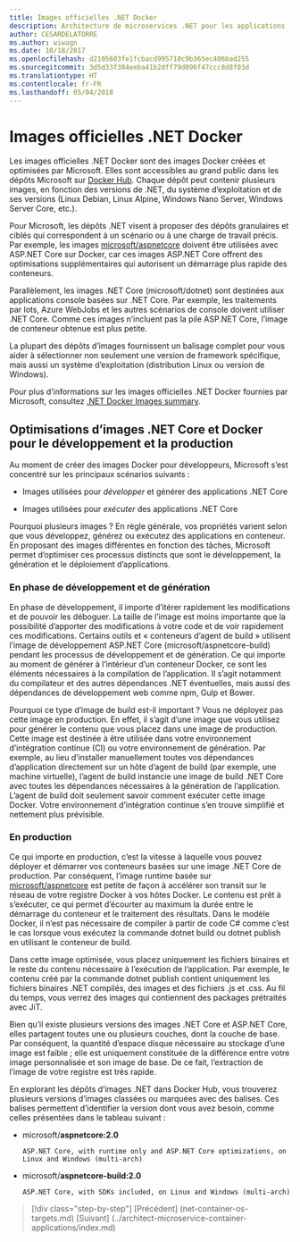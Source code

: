 ```yaml
---
title: Images officielles .NET Docker
description: Architecture de microservices .NET pour les applications .NET en conteneur | Images officielles .NET Docker
author: CESARDELATORRE
ms.author: wiwagn
ms.date: 10/18/2017
ms.openlocfilehash: d2105603fe1fcbacd995710c9b365ec406bad255
ms.sourcegitcommit: 3d5d33f384eeba41b2dff79d096f47ccc8d8f03d
ms.translationtype: HT
ms.contentlocale: fr-FR
ms.lasthandoff: 05/04/2018
---
```

# <a name="official-net-docker-images"></a>Images officielles .NET Docker

Les images officielles .NET Docker sont des images Docker créées et optimisées par Microsoft. Elles sont accessibles au grand public dans les dépôts Microsoft sur [Docker Hub](https://hub.docker.com/u/microsoft/). Chaque dépôt peut contenir plusieurs images, en fonction des versions de .NET, du système d’exploitation et de ses versions (Linux Debian, Linux Alpine, Windows Nano Server, Windows Server Core, etc.).

Pour Microsoft, les dépôts .NET visent à proposer des dépôts granulaires et ciblés qui correspondent à un scénario ou à une charge de travail précis. Par exemple, les images [microsoft/aspnetcore](https://hub.docker.com/r/microsoft/aspnetcore/) doivent être utilisées avec ASP.NET Core sur Docker, car ces images ASP.NET Core offrent des optimisations supplémentaires qui autorisent un démarrage plus rapide des conteneurs.

Parallèlement, les images .NET Core (microsoft/dotnet) sont destinées aux applications console basées sur .NET Core. Par exemple, les traitements par lots, Azure WebJobs et les autres scénarios de console doivent utiliser .NET Core. Comme ces images n’incluent pas la pile ASP.NET Core, l’image de conteneur obtenue est plus petite.

La plupart des dépôts d’images fournissent un balisage complet pour vous aider à sélectionner non seulement une version de framework spécifique, mais aussi un système d’exploitation (distribution Linux ou version de Windows).

Pour plus d’informations sur les images officielles .NET Docker fournies par Microsoft, consultez [.NET Docker Images summary](https://aka.ms/dotnetdockerimages).

## <a name="net-core-and-docker-image-optimizations-for-development-versus-production"></a>Optimisations d’images .NET Core et Docker pour le développement et la production

Au moment de créer des images Docker pour développeurs, Microsoft s’est concentré sur les principaux scénarios suivants :

-   Images utilisées pour *développer* et générer des applications .NET Core

-   Images utilisées pour *exécuter* des applications .NET Core

Pourquoi plusieurs images ? En règle générale, vos propriétés varient selon que vous développez, générez ou exécutez des applications en conteneur. En proposant des images différentes en fonction des tâches, Microsoft permet d’optimiser ces processus distincts que sont le développement, la génération et le déploiement d’applications.

### <a name="during-development-and-build"></a>En phase de développement et de génération

En phase de développement, il importe d’itérer rapidement les modifications et de pouvoir les déboguer. La taille de l’image est moins importante que la possibilité d’apporter des modifications à votre code et de voir rapidement ces modifications. Certains outils et « conteneurs d’agent de build » utilisent l’image de développement ASP.NET Core (microsoft/aspnetcore-build) pendant les processus de développement et de génération. Ce qui importe au moment de générer à l’intérieur d’un conteneur Docker, ce sont les éléments nécessaires à la compilation de l’application. Il s’agit notamment du compilateur et des autres dépendances .NET éventuelles, mais aussi des dépendances de développement web comme npm, Gulp et Bower.

Pourquoi ce type d’image de build est-il important ? Vous ne déployez pas cette image en production. En effet, il s’agit d’une image que vous utilisez pour générer le contenu que vous placez dans une image de production. Cette image est destinée à être utilisée dans votre environnement d’intégration continue (CI) ou votre environnement de génération. Par exemple, au lieu d’installer manuellement toutes vos dépendances d’application directement sur un hôte d’agent de build (par exemple, une machine virtuelle), l’agent de build instancie une image de build .NET Core avec toutes les dépendances nécessaires à la génération de l’application. L’agent de build doit seulement savoir comment exécuter cette image Docker. Votre environnement d’intégration continue s’en trouve simplifié et nettement plus prévisible.

### <a name="in-production"></a>En production

Ce qui importe en production, c’est la vitesse à laquelle vous pouvez déployer et démarrer vos conteneurs basées sur une image .NET Core de production. Par conséquent, l’image runtime basée sur [microsoft/aspnetcore](https://hub.docker.com/r/microsoft/aspnetcore/) est petite de façon à accélérer son transit sur le réseau de votre registre Docker à vos hôtes Docker. Le contenu est prêt à s’exécuter, ce qui permet d’écourter au maximum la durée entre le démarrage du conteneur et le traitement des résultats. Dans le modèle Docker, il n’est pas nécessaire de compiler à partir de code C\# comme c’est le cas lorsque vous exécutez la commande dotnet build ou dotnet publish en utilisant le conteneur de build.

Dans cette image optimisée, vous placez uniquement les fichiers binaires et le reste du contenu nécessaire à l’exécution de l’application. Par exemple, le contenu créé par la commande dotnet publish contient uniquement les fichiers binaires .NET compilés, des images et des fichiers .js et .css. Au fil du temps, vous verrez des images qui contiennent des packages prétraités avec JiT.

Bien qu’il existe plusieurs versions des images .NET Core et ASP.NET Core, elles partagent toutes une ou plusieurs couches, dont la couche de base. Par conséquent, la quantité d’espace disque nécessaire au stockage d’une image est faible ; elle est uniquement constituée de la différence entre votre image personnalisée et son image de base. De ce fait, l’extraction de l’image de votre registre est très rapide.

En explorant les dépôts d’images .NET dans Docker Hub, vous trouverez plusieurs versions d’images classées ou marquées avec des balises. Ces balises permettent d’identifier la version dont vous avez besoin, comme celles présentées dans le tableau suivant :

-   microsoft/**aspnetcore:2.0**

        ASP.NET Core, with runtime only and ASP.NET Core optimizations, on Linux and Windows (multi-arch)

-   microsoft/**aspnetcore-build:2.0**

        ASP.NET Core, with SDKs included, on Linux and Windows (multi-arch)


>[!div class="step-by-step"]
[Précédent] (net-container-os-targets.md) [Suivant] (../architect-microservice-container-applications/index.md)
